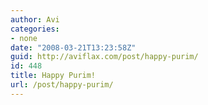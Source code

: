 ```yaml
---
author: Avi
categories:
- none
date: "2008-03-21T13:23:58Z"
guid: http://aviflax.com/post/happy-purim/
id: 448
title: Happy Purim!
url: /post/happy-purim/
---
```

